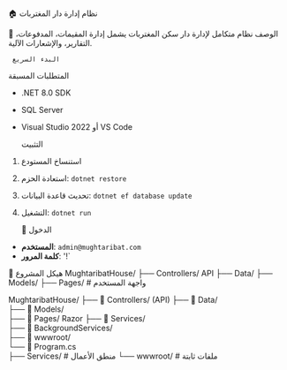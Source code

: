  🏠 نظام إدارة دار المغتربات

 📖 الوصف
نظام متكامل لإدارة دار سكن المغتربات يشمل إدارة المقيمات، المدفوعات، التقارير، والإشعارات الآلية.

     البدء السريع

  المتطلبات المسبقة
- .NET 8.0 SDK
- SQL Server
- Visual Studio 2022 أو VS Code

    التثبيت
1. استنساخ المستودع
2. استعادة الحزم: `dotnet restore`
3. تحديث قاعدة البيانات: `dotnet ef database update`
4. التشغيل: `dotnet run`

   🔐 الدخول
- **المستخدم**: `admin@mughtaribat.com`
- **كلمة المرور**: '!`

 
 📁 هيكل المشروع
MughtaribatHouse/
├── Controllers/   API
├── Data/ 
├── Models/ 
├── Pages/ # واجهة المستخدم

MughtaribatHouse/
├── 📂 Controllers/       (API)
├── 📂 Data/               
├── 📂 Models/          
├── 📂 Pages/                Razor
├── 📂 Services/           
├── 📂 BackgroundServices/  
├── 📂 wwwroot/     
└── 📄 Program.cs      
├── Services/ # منطق الأعمال
└── wwwroot/ # ملفات ثابتة
